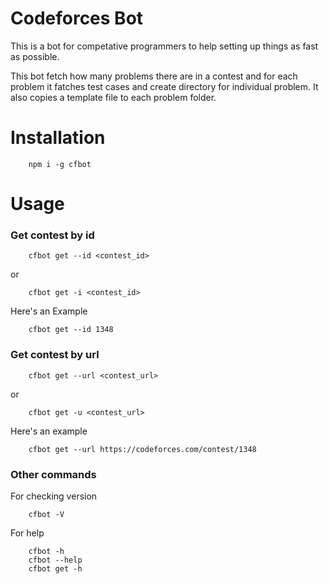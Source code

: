 # Codeforces Bot

This is a bot for competative programmers to help setting up things as fast as possible.

This bot fetch how many problems there are in a contest and for each problem it fatches test cases and create directory for individual problem. It also copies a template file to each problem folder.

# Installation

```
    npm i -g cfbot
```

# Usage

### Get contest by id

```
    cfbot get --id <contest_id>
```

or

```
    cfbot get -i <contest_id>
```

Here's an Example

```
    cfbot get --id 1348
```

### Get contest by url

```
    cfbot get --url <contest_url>
```

or

```
    cfbot get -u <contest_url>
```

Here's an example

```
    cfbot get --url https://codeforces.com/contest/1348
```

### Other commands

For checking version

```
    cfbot -V
```

For help

```
    cfbot -h
    cfbot --help
    cfbot get -h
```
